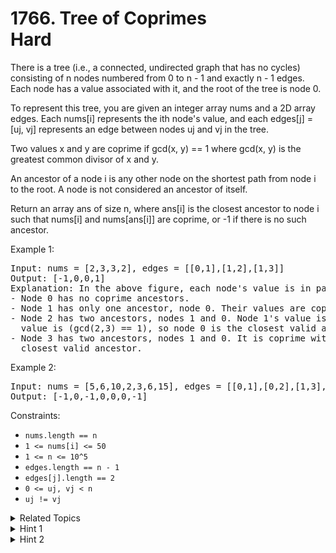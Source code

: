 # 1766. Tree of Coprimes<br> Hard

There is a tree (i.e., a connected, undirected graph that has no cycles) consisting of n nodes numbered from 0 to n - 1 and exactly n - 1 edges. Each node has a value associated with it, and the root of the tree is node 0.

To represent this tree, you are given an integer array nums and a 2D array edges. Each nums[i] represents the ith node's value, and each edges[j] = [uj, vj] represents an edge between nodes uj and vj in the tree.

Two values x and y are coprime if gcd(x, y) == 1 where gcd(x, y) is the greatest common divisor of x and y.

An ancestor of a node i is any other node on the shortest path from node i to the root. A node is not considered an ancestor of itself.

Return an array ans of size n, where ans[i] is the closest ancestor to node i such that nums[i] and nums[ans[i]] are coprime, or -1 if there is no such ancestor.

Example 1:

<pre>
Input: nums = [2,3,3,2], edges = [[0,1],[1,2],[1,3]]
Output: [-1,0,0,1]
Explanation: In the above figure, each node's value is in parentheses.
- Node 0 has no coprime ancestors.
- Node 1 has only one ancestor, node 0. Their values are coprime (gcd(2,3) == 1).
- Node 2 has two ancestors, nodes 1 and 0. Node 1's value is not coprime (gcd(3,3) == 3), but node 0's
  value is (gcd(2,3) == 1), so node 0 is the closest valid ancestor.
- Node 3 has two ancestors, nodes 1 and 0. It is coprime with node 1 (gcd(3,2) == 1), so node 1 is its
  closest valid ancestor.
</pre>

Example 2:

<pre>
Input: nums = [5,6,10,2,3,6,15], edges = [[0,1],[0,2],[1,3],[1,4],[2,5],[2,6]]
Output: [-1,0,-1,0,0,0,-1]
</pre>

Constraints:

- `nums.length == n`
- `1 <= nums[i] <= 50`
- `1 <= n <= 10^5`
- `edges.length == n - 1`
- `edges[j].length == 2`
- `0 <= uj, vj < n`
- `uj != vj`

<details>

<summary> Related Topics </summary>

-   `Tree`
-   `Math`
-   `DFS/BFS`

</details>

<details>

<summary> Hint 1 </summary>
Note that for a node, it's not optimal to consider two nodes with the same value.
</details>
<details>

<summary> Hint 2 </summary>
Note that the values are small enough for you to iterate over them instead of iterating over the parent nodes.
</details>
